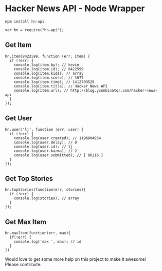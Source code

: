 # Hacker News API - Node Wrapper

`npm install hn-api`

```
var hn = require("hn-api");
```

## Get Item
```
hn.item(8422599, function (err, item) {
  if (!err) {
    console.log(item.by); // kevin
    console.log(item.id); // 8422599
    console.log(item.kids); // array
    console.log(item.score); // 1677
    console.log(item.time); // 1412703525
    console.log(item.title); // Hacker News API
    console.log(item.url); // http://blog.ycombinator.com/hacker-news-api
  }
});
```

## Get User
```
hn.user('lj', function (err, user) {
  if (!err) {
    console.log(user.created); // 1196804954
    console.log(user.delay); // 0
    console.log(user.id); // lj
    console.log(user.karma); // 2
    console.log(user.submitted); // [ 86116 ]
  }
});
```

## Get Top Stories
```
hn.topStories(function(err, stories){
  if (!err) {
    console.log(stories); // array
  }
});
```

## Get Max Item
```
hn.maxItem(function(err, max){
  if(!err) {
    console.log('max ', max); // id
  }
})
```

Would love to get some more help on this project to make it awesome! Please contribute.